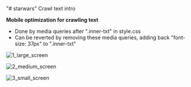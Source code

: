 "# starwars" 
Crawl text intro

**Mobile optimization for crawling text**

* Done by media queries after ".inner-txt" in style.css
* Can be reverted by removing these media queries, adding back "font-size: 37px" to ".inner-txt"

![1_large_screen](https://user-images.githubusercontent.com/13748081/35555079-b20584d8-05a6-11e8-9b81-a7fed0286324.png)

![2_medium_screen](https://user-images.githubusercontent.com/13748081/35555080-b21da180-05a6-11e8-98f6-1385bbb79eb1.png)

![3_small_screen](https://user-images.githubusercontent.com/13748081/35555081-b2365bbc-05a6-11e8-83e4-ca14bf7ee474.png)